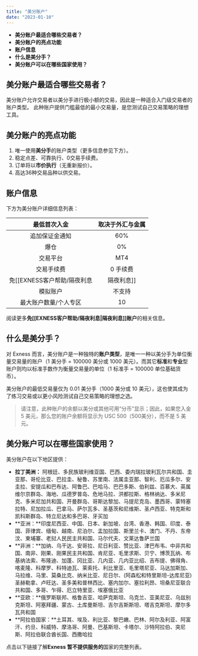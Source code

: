 ```yaml
---
title: "美分账户"
date: "2023-01-10"
---
```


- **美分账户最适合哪些交易者？**
- **美分账户的亮点功能**
- **账户信息**
- **什么是美分手？**
- **美分账户可以在哪些国家使用？**

## 美分账户最适合哪些交易者？

美分账户允许交易者以美分手进行极小额的交易，因此是一种适合入门级交易者的账户类型。 此种账户提供门槛最低的最小交易量，是您测试自己交易策略的理想工具。

## 美分账户的亮点功能

1. 唯一使用**美分手**的账户类型（更多信息参见下方）。
2. 稳定点差、可靠执行、0交易手续费。
3. 订单将以**市价执行**（无重新报价）。
4. 高达36种交易品种以供交易。

## 账户信息

下方为美分账户详细信息列表：

| 最低首次入金      | 取决于外汇与金属 |
|:-----------:|:--------:|
| 追加保证金通知     | 60%      |
| 爆仓          | 0%       |
| 交易平台        | MT4      |
| 交易手续费       | 0 手续费    |
| 免[[EXNESS客户帮助/隔夜利息|隔夜利息]]       | 支持       |
| 模拟账户        | 不支持      |
| 最大账户数量/个人专区 | 10       |


阅读更多**免[[EXNESS客户帮助/隔夜利息|隔夜利息]]账户**的相关信息。

## 什么是美分手？

对 Exness 而言，美分账户是一种独特的**账户类型**，是唯一一种以美分手为单位衡量交易量的账户（1 美分手 = 100000 美分或 1000 美元）。而其它**标准**和**专业**型账户则均以标准手数作为衡量交易量的单位（1 标准手 = 100000 单位基础货币）。

美分账户的最低交易量仅为 0.01 美分手（1000 美分或 10 美元），这也使其成为了练习交易或以更小风险测试自己交易策略的理想之选。

> 请注意，此种账户的余额以美分或其他可用“分币”显示；因此，如果您入金 5 美元，那么您的账户余额将显示为 USC 500（500美分），而不是 5 美元。

## 美分账户可以在哪些国家使用？

美分账户在以下地区提供：

- **拉丁美洲：** 阿根廷、多民族玻利维亚国、巴西、委内瑞拉玻利瓦尔共和国、圭亚那、哥伦比亚、巴拉圭、秘鲁、苏里南、法属圭亚那、智利、厄瓜多尔、安圭拉、安提瓜和巴布达、阿鲁巴、巴哈马、巴巴多斯、伯利兹、百慕大、英属维尔京群岛、海地、瓜德罗普岛、危地马拉、洪都拉斯、格林纳达、多米尼克、多米尼加共和国、开曼群岛、哥斯达黎加、马提尼克岛、墨西哥、蒙特塞拉特、尼加拉瓜、巴拿马、萨尔瓦多、圣基茨和尼维斯、圣卢西亚、特克斯和凯科斯群岛、特立尼达和多巴哥、牙买加
- **亚洲：**印度尼西亚、中国、日本、新加坡、台湾、香港、韩国、印度、泰国、菲律宾、缅甸、越南、尼泊尔、孟加拉国、斯里兰卡、澳门、不丹、东帝汶、柬埔寨、老挝人民民主共和国、马尔代夫、文莱达鲁萨兰国
- **非洲：**加纳、乌干达、安哥拉、尼日利亚、赞比亚、津巴布韦、中非共和国、南非、刚果、刚果民主共和国、肯尼亚、毛里求斯、贝宁、博茨瓦纳、布基纳法索、布隆迪、加蓬、冈比亚、几内亚、几内亚比绍、吉布提、佛得角、喀麦隆、科摩罗、科特迪瓦、莱索托、利比里亚、毛里塔尼亚、马达加斯加、马拉维、马里、莫桑比克、纳米比亚、尼日尔、(阿森松和特里斯坦-达库尼亚) 圣赫勒拿、卢旺达、圣多美和普林西比、塞内加尔、塞拉利昂、坦桑尼亚联合共和国、多哥、乍得、厄立特里亚、埃塞俄比亚
- **亚欧：**俄罗斯联邦、格鲁吉亚、哈萨克斯坦、乌克兰、亚美尼亚、乌兹别克斯坦、阿塞拜疆、蒙古、土库曼斯坦、吉尔吉斯斯坦、塔吉克斯坦、摩尔多瓦共和国
- **阿拉伯国家：**土耳其、埃及、利比亚、黎巴嫩、巴林、阿尔及利亚、阿富汗、约旦、科威特、摩洛哥、阿曼、巴基斯坦、卡塔尔、沙特阿拉伯、突尼斯、阿拉伯联合酋长国、西撒哈拉

点击以下链接了解**Exness 暂不提供服务的**国家的完整列表。

